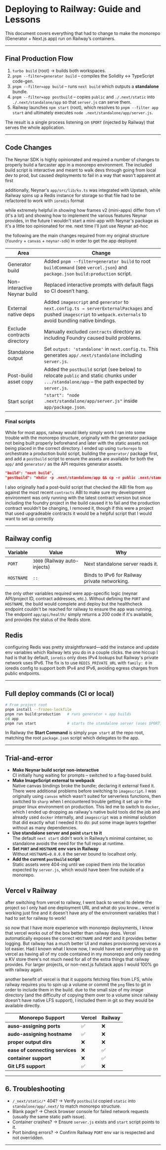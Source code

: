 # Deploying to Railway: Guide and Lessons

This document covers everything that had to change to make the monorepo (Generator + Next.js app) run on Railway’s containers.

---

## Final Production Flow

1. `turbo build` (root) → builds both workspaces.
2. `pnpm --filter=generator build` – compiles the Solidity <-> TypeScript code-gen.
3. `pnpm --filter=app build` – runs `next build` which outputs a **standalone** bundle.
4. `pnpm --filter=app postbuild` – copies `public` and `./.next/static` into `./.next/standalone/app` so that `server.js` can serve them.
5. Railway launches `npm start` (root), which resolves to `pnpm --filter app start` and ultimately executes `node .next/standalone/app/server.js`.

The result is a single process listening on `$PORT` (injected by Railway) that serves the whole application.

---

## Code Changes

The Neynar SDK is highly opinionated and required a number of changes to properly build a farcaster app in a monorepo environment. The included build script is interactive and meant to walk devs through going from local dev to prod, but caused deployments to fail in a way that wasn't apparent at first

additionally, Neynar's `app/src/lib/kv.ts` was integrated with Upstash, while Railway spins up a Redis instance for storage so that file had to be refactored to work with `ioredis` format

while extremely helpful in showing how frames v2 (mini-apps) differ from v1 (it's a lot) and showing how to implement the various features Neynar provides, in the future I wouldn't start a mini-app with Neynar's package as it's a little too opinionated for me. next time I'll just use Neynar ad-hoc

the following are the main changes required from my original structure (`foundry` + `canvas` + `neynar-sdk`) in order to get the app deployed

| Area                         | Change                                                                                                                                                              |
| ---------------------------- | ------------------------------------------------------------------------------------------------------------------------------------------------------------------- |
| Generator build              | Added `pnpm --filter=generator build` to root `buildCommand` (see `vercel.json`) and `package.json` `build:production` script.                                      |
| Non-interactive Neynar build | Replaced interactive prompts with default flags so CI doesn’t hang.                                                                                                 |
| External native deps         | Added `imagescript` and `generator` to `next.config.ts → serverExternalPackages` and pushed `imagescript` to `webpack.externals` to avoid bundling native bindings. |
| Exclude contracts directory  | Manually excluded `contracts` directory as including Foundry caused build problems.                                                                                 |
| Standalone output            | Set `output: 'standalone'` in `next.config.ts`. This generates `app/.next/standalone` including `server.js`.                                                        |
| Post-build asset copy        | Added the `postbuild` script (see below) to relocate `public` and static chunks under `.../standalone/app` – the path expected by `server.js`.                      |
| Start script                 | `"start": "node .next/standalone/app/server.js"` inside `app/package.json`.                                                                                         |

### Final scripts

While for most apps, railway would likely simply work I ran into some trouble with the monorepo structure, originally with the generator package not being built properly beforehand and later with the static assets not being placed in the correct directory. I ended up using `turborepo` to orchestrate a production build script, building the `generator/` package first, and add a `postbuild` script to ensure the assets are available for both the `app/` and `generator/` as the API requires generator assets.

```json
"build": "next build",
"postbuild": "mkdir -p .next/standalone/app && cp -r public .next/standalone/app/ && mkdir -p .next/standalone/app/.next && cp -r .next/static .next/standalone/app/.next/ && mkdir -p .next/standalone/generator && cp -r ../generator/dist .next/standalone/generator/ && cp -r ../generator/layers .next/standalone/generator/ && cp ../generator/rarities.json .next/standalone/generator/"
```

I also originally had a post-build script that checked the ABI file from `app` against the most recent `contracts` ABI to make sure my development environment was only running with the latest contract version but since including the foundry project in the build caused it to fail and the production contract wouldn't be changing, I removed it, though if this were a project that used upgradeable contracts it would be a helpful script that I would want to set up correctly

---

## Railway config

| Variable   | Value                         | Why                                           |
| ---------- | ----------------------------- | --------------------------------------------- |
| `PORT`     | `3000` (Railway auto-injects) | Next standalone server reads it.              |
| `HOSTNAME` | `::`                          | Binds to IPv6 for Railway private networking. |

the only other variables required were app-specific logic (neynar API/project ID, contract addresses, etc.). Without defining the `PORT` and `HOSTNAME`, the build would complete and deploy but the healthcheck endpoint couldn't be reached for railway to ensure the app was running. The endpoint `app/api/health/` simply returns a 200 code if it's available, and provides the status of the Redis store.

## Redis

configuring Redis was pretty straightforward—add the instance and update env variables which Railway lets you do in a couple clicks. the one hiccup I had is that by default, `ioredis` only does IPv4 lookups but Railway's private network uses IPv6. The fix is to use `REDIS_PRIVATE_URL` with `family: 0` in ioredis config to support both IPv4 and IPv6, avoiding egress charges from public endpoints.

---

## Full deploy commands (CI or local)

```bash
# From project root
pnpm install --frozen-lockfile
pnpm run build:production   # runs generator + app builds
cd app
pnpm run start              # starts the standalone server (uses $PORT)
```

In Railway the **Start Command** is simply `pnpm start` at the repo root, matching the root `package.json` script which delegates to the app.

---

## Trial-and-error

- **Make Neynar build script non-interactive**  
   CI initially hung waiting for prompts – switched to a flag-based build.
- **Make ImageScript external to webpack**  
   Native canvas bindings broke the bundle; declaring it external fixed it. There were additional problems before switching to `imagescript`. I was originally using `canvas` which wasn't suited for serverless functions, then switched to `sharp` when I encountered trouble getting it set up in the proper linux environment on production. This led me to switch to `docker`, which I ended up dropping as railway's native build tools did the job and already used `docker` internally, and `imagescript` was a minimal solution that did exactly what I needed it to do: put some image layers together without as many dependencies.
- **Use standalone server and point `start` to it**  
   The default `next start` didn't work in Railway’s minimal container, so standalone avoids the need for the full repo at runtime.
- **Set `PORT` and `HOSTNAME` env vars in Railway**  
   Without `HOSTNAME=0.0.0.0` the server bound to localhost only.
- **Add the current `postbuild` script**  
   Static assets were 404-ing until we copied them into the location expected by `server.js`, which would have been fine outside of a monorepo.

## Vercel v Railway

after switching from vercel to railway, I went back to vercel to delete the project so I only had one deployment URL and what do you know... vercel is working just fine and it doesn't have any of the environment variables that I had to set for railway to work!

so now that I have more experience with monorepo deployments, I know that vercel works out of the box better than railway does. Vercel automatically exposes the correct `HOSTNAME` and `PORT` and it provides better logging. But railway has a much better UI and makes provisioning services a lot easier. Had I known what I know now, I would have set everything up on vercel as having all of my code contained in my monorepo and only needing a KV store there's not much need for all of the extra things that railway provides. For larger projects, or non-next.js fullstack apps I would 100% go with railway again.

another benefit of vercel is that it supports fetching files from LFS, while railway requires you to spin up a volume or commit the `png` files to git in order to include them in the build. due to the small size of my image directory (and the difficulty of copying them over to a volume since railway doesn't have native LFS support), I included them in git so they would be available directly.

| Monorepo Support                | Vercel | Railway |
| ------------------------------- | ------ | ------- |
| **auso-assigning ports**        | ✅     | ❌      |
| **audo-assigning hostname**     | ✅     | ❌      |
| **proper output dirs**          | ❌     | ❌      |
| **ease of connecting services** | ❌     | ✅      |
| **container support**           | ❌     | ✅      |
| **Git LFS support**             | ✅     | ❌      |

---

## 6. Troubleshooting

- `/_next/static/*` 404? → Verify `postbuild` copied `static` into `standalone/app/.next/` to match monorepo structure.
- Blank page? → Check browser console for failed network requests (usually the same static path issue).
- Container crashes? → Ensure `server.js` exists and `start` script points to it.
- Port binding errors? → Confirm Railway `PORT` env var is respected and not overridden.

---
